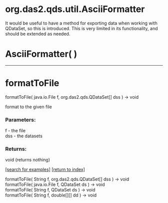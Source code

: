 # org.das2.qds.util.AsciiFormatter

It would be useful to have a method for exporting data when working with
 QDataSet, so this is introduced.  This is very limited in its functionality,
 and should be extended as needed.

# AsciiFormatter( )


***
<a name="formatToFile"></a>
# formatToFile
formatToFile( java.io.File f, org.das2.qds.QDataSet[] dss ) &rarr; void

format to the given file

### Parameters:
f - the file
<br>dss - the datasets

### Returns:
void (returns nothing)


<a href="https://github.com/autoplot/dev/search?q=formatToFile&unscoped_q=formatToFile">[search for examples]</a>
<a href="https://github.com/autoplot/documentation/blob/master/javadoc/index-all.md">[return to index]</a>

formatToFile( String f, org.das2.qds.QDataSet[] dss ) &rarr; void<br>
formatToFile( java.io.File f, QDataSet ds ) &rarr; void<br>
formatToFile( String f, QDataSet ds ) &rarr; void<br>
formatToFile( String f, double[][] dd ) &rarr; void<br>
